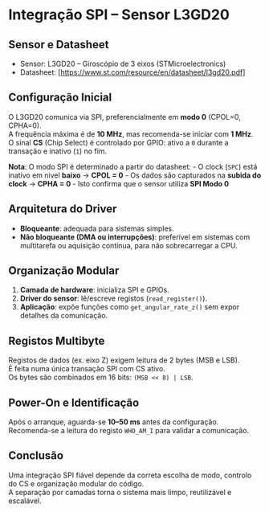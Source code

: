 # Integração SPI – Sensor L3GD20

## Sensor e Datasheet

- Sensor: L3GD20 – Giroscópio de 3 eixos (STMicroelectronics)  
- Datasheet: [https://www.st.com/resource/en/datasheet/l3gd20.pdf]

## Configuração Inicial

O L3GD20 comunica via SPI, preferencialmente em **modo 0** (CPOL=0, CPHA=0).  
A frequência máxima é de **10 MHz**, mas recomenda-se iniciar com **1 MHz**.  
O sinal **CS** (Chip Select) é controlado por GPIO: ativo a `0` durante a transação e inativo (`1`) no fim.

**Nota**: O modo SPI é determinado a partir do datasheet:
    - O clock (`SPC`) está inativo em nivel **baixo** → **CPOL = 0**
    - Os dados são capturados na **subida do clock** → **CPHA = 0**
    - Isto confirma que o sensor utiliza **SPI Modo 0**

## Arquitetura do Driver

- **Bloqueante**: adequada para sistemas simples.
- **Não bloqueante (DMA ou interrupções)**: preferível em sistemas com multitarefa ou aquisição contínua, para não sobrecarregar a CPU.

## Organização Modular

1. **Camada de hardware**: inicializa SPI e GPIOs.
2. **Driver do sensor**: lê/escreve registos (`read_register()`).
3. **Aplicação**: expõe funções como `get_angular_rate_z()` sem expor detalhes da comunicação.

## Registos Multibyte

Registos de dados (ex. eixo Z) exigem leitura de 2 bytes (MSB e LSB).  
É feita numa única transação SPI com CS ativo.  
Os bytes são combinados em 16 bits: `(MSB << 8) | LSB`.

## Power-On e Identificação

Após o arranque, aguarda-se **10–50 ms** antes da configuração.  
Recomenda-se a leitura do registo `WHO_AM_I` para validar a comunicação.

## Conclusão

Uma integração SPI fiável depende da correta escolha de modo, controlo do CS e organização modular do código.  
A separação por camadas torna o sistema mais limpo, reutilizável e escalável.